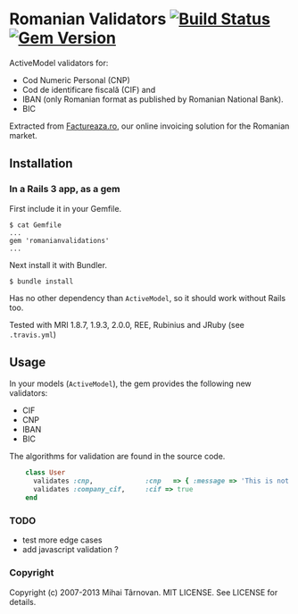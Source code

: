 # Romanian Validators [![Build Status](https://travis-ci.org/mtarnovan/romanianvalidators.png)](https://travis-ci.org/mtarnovan/romanianvalidators) [![Gem Version](https://badge.fury.io/rb/romanianvalidators.png)](http://badge.fury.io/rb/romanianvalidators)

ActiveModel validators for:

  * Cod Numeric Personal (CNP)
  * Cod de identificare fiscală (CIF) and
  * IBAN (only Romanian format as published by Romanian National Bank).
  * BIC

Extracted from [Factureaza.ro](https://factureaza.ro), our online invoicing solution for the Romanian market.

## Installation

### In a Rails 3 app, as a gem

First include it in your Gemfile.

    $ cat Gemfile
    ...
    gem 'romanianvalidations'
    ...

Next install it with Bundler.

    $ bundle install

Has no other dependency than `ActiveModel`, so it should work without Rails too.

Tested with MRI 1.8.7, 1.9.3, 2.0.0, REE, Rubinius and JRuby (see `.travis.yml`)

## Usage

In your models (`ActiveModel`), the gem provides the following new validators:
* CIF
* CNP
* IBAN
* BIC

The algorithms for validation are found in the source code.

```ruby
    class User
      validates :cnp,             :cnp   => { :message => 'This is not a valid CNP'}
      validates :company_cif,     :cif => true
    end
```

### TODO

  * test more edge cases
  * add javascript validation ?

### Copyright

Copyright (c) 2007-2013 Mihai Târnovan. MIT LICENSE. See LICENSE for details.
